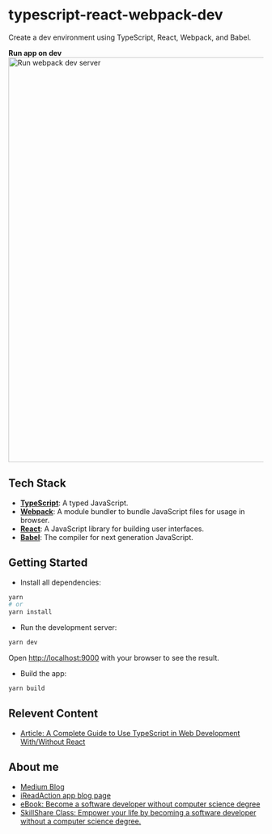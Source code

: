 # typescript-react-webpack-dev
Create a dev environment using TypeScript, React, Webpack, and Babel. 

**Run app on dev**  
<img width="800" alt="Run webpack dev server" src="https://user-images.githubusercontent.com/93111441/197384519-07d49f88-56b4-4efa-9241-956108e8396a.png">

## Tech Stack

- [**TypeScript**](https://www.typescriptlang.org/): A typed JavaScript.
- [**Webpack**](https://webpack.js.org/): A module bundler to bundle JavaScript files for usage in browser.  
- [**React**](https://reactjs.org/): A JavaScript library for building user interfaces.  
- [**Babel**](https://babeljs.io/): The compiler for next generation JavaScript.  

## Getting Started
- Install all dependencies:
```bash
yarn
# or 
yarn install
```

- Run the development server:

```bash
yarn dev
```
Open [http://localhost:9000](http://localhost:3000) with your browser to see the result.

- Build the app:
```bash
yarn build
```

## Relevent Content 
- [Article: A Complete Guide to Use TypeScript in Web Development With/Without React](https://amy-juan-li.medium.com/a-complete-guide-to-use-typescript-in-web-development-with-without-react-3ab58ab4f03c)

## About me
- [Medium Blog](https://amy-juan-li.medium.com/)
- [iReadAction app blog page](https://blog.ireadaction.com/)
- [eBook: Become a software developer without computer science degree](https://amyjuanli.gumroad.com/l/wplun)
- [SkillShare Class: Empower your life by becoming a software developer without a computer science degree.](https://www.skillshare.com/classes/Empower-your-life-Become-a-software-developer-without-a-CS-degree/1243883176)

